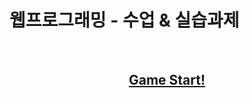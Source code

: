 # 웹프로그래밍 - 수업 & 실습과제

<br>
<h2 align=center><a href='https://hjk9810.github.io/PolytechWebPract/basic6%EC%9D%BC%EC%B0%A8/jumpGame.html'>Game Start!</a></h2>
